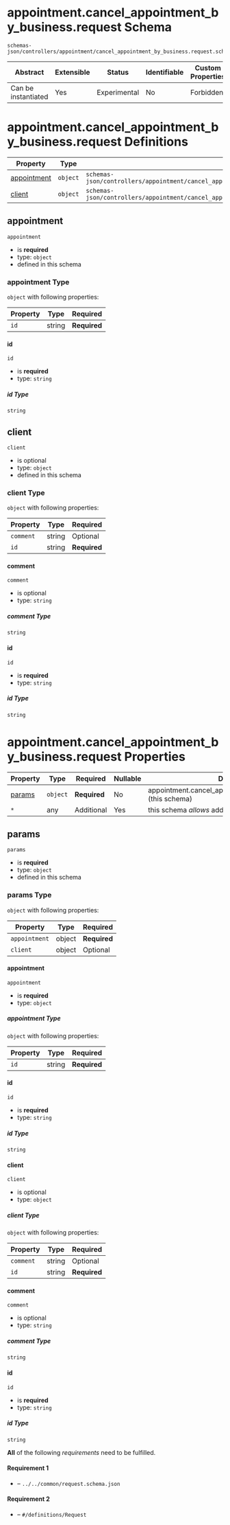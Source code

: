# appointment.cancel_appointment_by_business.request Schema

```
schemas-json/controllers/appointment/cancel_appointment_by_business.request.schema.json
```

| Abstract            | Extensible | Status       | Identifiable | Custom Properties | Additional Properties | Defined In                                                                                                                       |
| ------------------- | ---------- | ------------ | ------------ | ----------------- | --------------------- | -------------------------------------------------------------------------------------------------------------------------------- |
| Can be instantiated | Yes        | Experimental | No           | Forbidden         | Permitted             | [controllers/appointment/cancel_appointment_by_business.request.schema.json](cancel_appointment_by_business.request.schema.json) |

# appointment.cancel_appointment_by_business.request Definitions

| Property                    | Type     | Group                                                                                                                    |
| --------------------------- | -------- | ------------------------------------------------------------------------------------------------------------------------ |
| [appointment](#appointment) | `object` | `schemas-json/controllers/appointment/cancel_appointment_by_business.request.schema.json#/definitions/CancelAppointment` |
| [client](#client)           | `object` | `schemas-json/controllers/appointment/cancel_appointment_by_business.request.schema.json#/definitions/CancelAppointment` |

## appointment

`appointment`

- is **required**
- type: `object`
- defined in this schema

### appointment Type

`object` with following properties:

| Property | Type   | Required     |
| -------- | ------ | ------------ |
| `id`     | string | **Required** |

#### id

`id`

- is **required**
- type: `string`

##### id Type

`string`

## client

`client`

- is optional
- type: `object`
- defined in this schema

### client Type

`object` with following properties:

| Property  | Type   | Required     |
| --------- | ------ | ------------ |
| `comment` | string | Optional     |
| `id`      | string | **Required** |

#### comment

`comment`

- is optional
- type: `string`

##### comment Type

`string`

#### id

`id`

- is **required**
- type: `string`

##### id Type

`string`

# appointment.cancel_appointment_by_business.request Properties

| Property          | Type     | Required     | Nullable | Defined by                                                       |
| ----------------- | -------- | ------------ | -------- | ---------------------------------------------------------------- |
| [params](#params) | `object` | **Required** | No       | appointment.cancel_appointment_by_business.request (this schema) |
| `*`               | any      | Additional   | Yes      | this schema _allows_ additional properties                       |

## params

`params`

- is **required**
- type: `object`
- defined in this schema

### params Type

`object` with following properties:

| Property      | Type   | Required     |
| ------------- | ------ | ------------ |
| `appointment` | object | **Required** |
| `client`      | object | Optional     |

#### appointment

`appointment`

- is **required**
- type: `object`

##### appointment Type

`object` with following properties:

| Property | Type   | Required     |
| -------- | ------ | ------------ |
| `id`     | string | **Required** |

#### id

`id`

- is **required**
- type: `string`

##### id Type

`string`

#### client

`client`

- is optional
- type: `object`

##### client Type

`object` with following properties:

| Property  | Type   | Required     |
| --------- | ------ | ------------ |
| `comment` | string | Optional     |
| `id`      | string | **Required** |

#### comment

`comment`

- is optional
- type: `string`

##### comment Type

`string`

#### id

`id`

- is **required**
- type: `string`

##### id Type

`string`

**All** of the following _requirements_ need to be fulfilled.

#### Requirement 1

- []() – `../../common/request.schema.json`

#### Requirement 2

- []() – `#/definitions/Request`
